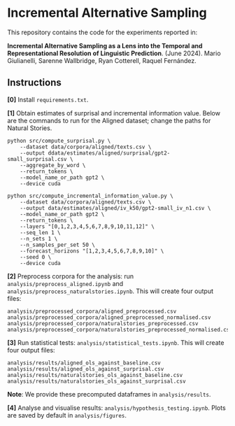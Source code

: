 # Incremental Alternative Sampling

This repository contains the code for the experiments reported in:

**Incremental Alternative Sampling as a Lens into the Temporal
and Representational Resolution of Linguistic Prediction**. (June 2024). Mario Giulianelli, Sarenne Wallbridge, Ryan Cotterell, Raquel Fernández. 


## Instructions
**[0]** Install `requirements.txt`.

**[1]** Obtain estimates of surprisal and incremental information value. Below are the commands to run for the Aligned dataset; change the paths for Natural Stories.
```
python src/compute_surprisal.py \
    --dataset data/corpora/aligned/texts.csv \
    --output ddata/estimates/aligned/surprisal/gpt2-small_surprisal.csv \
    --aggregate_by_word \
    --return_tokens \
    --model_name_or_path gpt2 \
    --device cuda

python src/compute_incremental_information_value.py \
    --dataset data/corpora/aligned/texts.csv \
    --output data/estimates/aligned/iv_k50/gpt2-small_iv_n1.csv \
    --model_name_or_path gpt2 \
    --return_tokens \
    --layers "[0,1,2,3,4,5,6,7,8,9,10,11,12]" \
    --seq_len 1 \
    --n_sets 1 \
    --n_samples_per_set 50 \
    --forecast_horizons "[1,2,3,4,5,6,7,8,9,10]" \
    --seed 0 \
    --device cuda
```

**[2]** Preprocess corpora for the analysis: run `analysis/preprocess_aligned.ipynb` and `analysis/preprocess_naturalstories.ipynb`. This will create four output files:
```
analysis/preprocessed_corpora/aligned_preprocessed.csv  
analysis/preprocessed_corpora/aligned_preprocessed_normalised.csv
analysis/preprocessed_corpora/naturalstories_preprocessed.csv
analysis/preprocessed_corpora/naturalstories_preprocessed_normalised.csv
```   

**[3]** Run statistical tests: `analysis/statistical_tests.ipynb`. This will create four output files:
```
analysis/results/aligned_ols_against_baseline.csv
analysis/results/aligned_ols_against_surprisal.csv
analysis/results/naturalstories_ols_against_baseline.csv
analysis/results/naturalstories_ols_against_surprisal.csv
```
**Note**: We provide these precomputed dataframes in `analysis/results`.

**[4]** Analyse and visualise results: `analysis/hypothesis_testing.ipynb`. Plots are saved by default in `analysis/figures`.

